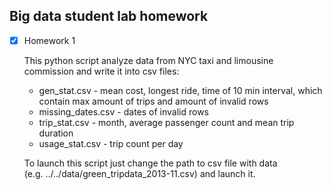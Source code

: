 ## Big data student lab homework
- [x] Homework 1 
 
     This python script analyze data from NYC taxi and limousine 
     commission and write it into csv files:  
     * gen_stat.csv - mean cost, longest ride, time of 10 min
      interval, which contain max amount of trips and amount of
      invalid rows  
     * missing_dates.csv - dates of invalid rows  
     * trip_stat.csv - month, average passenger count and mean
     trip duration
     * usage_stat.csv - trip count per day
     
     To launch this script just change the path to csv file with data  
      (e.g. ../../data/green_tripdata_2013-11.csv)  and launch it.
     
    